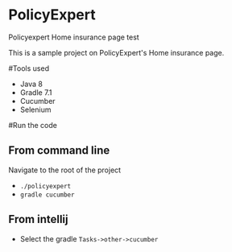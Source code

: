 # PolicyExpert
Policyexpert Home insurance page test

This is a sample project on PolicyExpert's Home insurance page. 

#Tools used
* Java 8
* Gradle 7.1
* Cucumber
* Selenium

#Run the code
## From command line
Navigate to the root of the project
* `./policyexpert` 
* `gradle cucumber`

## From intellij
* Select the gradle `Tasks->other->cucumber`
